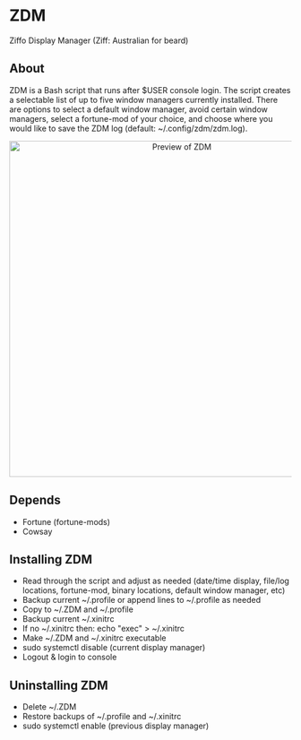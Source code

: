 # ZDM
Ziffo Display Manager (Ziff: Australian for beard)

## About
ZDM is a Bash script that runs after $USER console login.  The script creates a selectable list of up to five window managers currently installed.  There are options to select a default window manager, avoid certain window managers, select a fortune-mod of your choice, and choose where you would like to save the ZDM log (default: ~/.config/zdm/zdm.log).

<p align="center">
  <img width="600" src="https://github.com/csmertx/ZDM/blob/master/zdm_screenshot.png?raw=true" alt="Preview of ZDM"/>
</p>

## Depends
- Fortune (fortune-mods)
- Cowsay

## Installing ZDM
- Read through the script and adjust as needed (date/time display, file/log locations, fortune-mod, binary locations, default window manager, etc)
- Backup current ~/.profile or append lines to ~/.profile as needed
- Copy to ~/.ZDM and ~/.profile
- Backup current ~/.xinitrc
- If no ~/.xinitrc then: echo "exec" > ~/.xinitrc
- Make ~/.ZDM and ~/.xinitrc executable
- sudo systemctl disable (current display manager)
- Logout & login to console

## Uninstalling ZDM
- Delete ~/.ZDM
- Restore backups of ~/.profile and ~/.xinitrc
- sudo systemctl enable (previous display manager)

